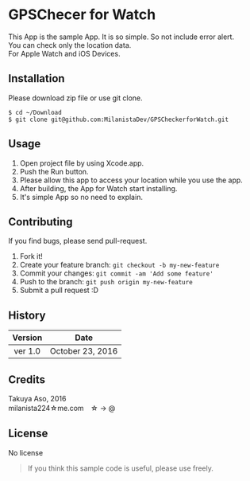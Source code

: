 # GPSChecer for Watch
This App is the sample App.
It is so simple. So not include error alert.  
You can check only the location data.  
For Apple Watch and iOS Devices.

## Installation
Please download zip file or use git clone.  

```
$ cd ~/Download
$ git clone git@github.com:MilanistaDev/GPSCheckerforWatch.git
```

## Usage
1. Open project file by using Xcode.app.
2. Push the Run button.
3. Please allow this app to access your location while you use the app.
4. After building, the App for Watch start installing.
5. It's simple App so no need to explain.

## Contributing
If you find bugs, please send pull-request.
1. Fork it!
2. Create your feature branch: `git checkout -b my-new-feature`
3. Commit your changes: `git commit -am 'Add some feature'`
4. Push to the branch: `git push origin my-new-feature`
5. Submit a pull request :D

## History
| Version | Date |
|:--:|:--:|
|ver 1.0 | October 23, 2016 |

## Credits
Takuya Aso, 2016  
milanista224☆me.com　☆ -> @
## License
No license
> If you think this sample code is useful, please use freely.

